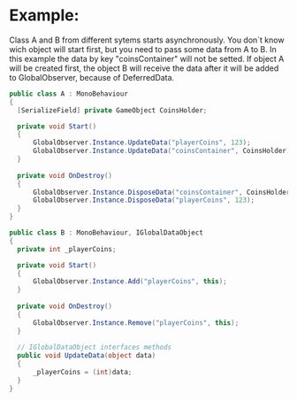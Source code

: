 # Example:
Class A and B from different sytems starts asynchronously. You don`t know wich object will start first, but you need to pass some data from A to B.
In this example the data by key "coinsContainer" will not be setted.
If object A will be created first, the object B will receive the data after it will be added to GlobalObserver, because of DeferredData.

```c#
public class A : MonoBehaviour
{
  [SerializeField] private GameObject CoinsHolder;

  private void Start()
  {
      GlobalObserver.Instance.UpdateData("playerCoins", 123);
      GlobalObserver.Instance.UpdateData("coinsContainer", CoinsHolder);
  }
  
  private void OnDestroy()
  {
      GlobalObserver.Instance.DisposeData("coinsContainer", CoinsHolder);
      GlobalObserver.Instance.DisposeData("playerCoins", 123);
  }
}
```

```c#
public class B : MonoBehaviour, IGlobalDataObject
{
  private int _playerCoins;

  private void Start()
  {
      GlobalObserver.Instance.Add("playerCoins", this);
  }
  
  private void OnDestroy()
  {
      GlobalObserver.Instance.Remove("playerCoins", this);
  }
  
  // IGlobalDataObject interfaces methods
  public void UpdateData(object data)
  {
      _playerCoins = (int)data;
  }
}
```
